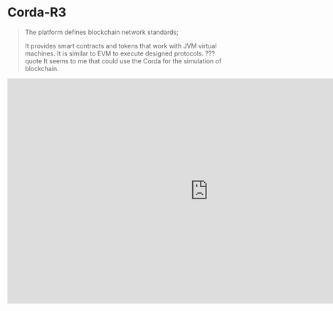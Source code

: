 # Corda-R3
> The platform defines blockchain network standards; 
> 
> It provides smart contracts and tokens that work with JVM virtual machines. It is similar to EVM to execute designed protocols.
??? quote
     It seems to me that could use the Corda for the simulation of blockchain.

<iframe width="902" height="506" src="https://www.youtube.com/embed/7C51SomgQ1g" title="YouTube video player" frameborder="0" allow="accelerometer; autoplay; clipboard-write; encrypted-media; gyroscope; picture-in-picture" allowfullscreen></iframe>